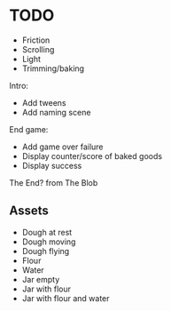 # TODO

* Friction
* Scrolling
* Light
* Trimming/baking

Intro:

* Add tweens
* Add naming scene

End game:

* Add game over failure
* Display counter/score of baked goods
* Display success

The End? from The Blob

## Assets

* Dough at rest
* Dough moving
* Dough flying
* Flour
* Water
* Jar empty
* Jar with flour
* Jar with flour and water

